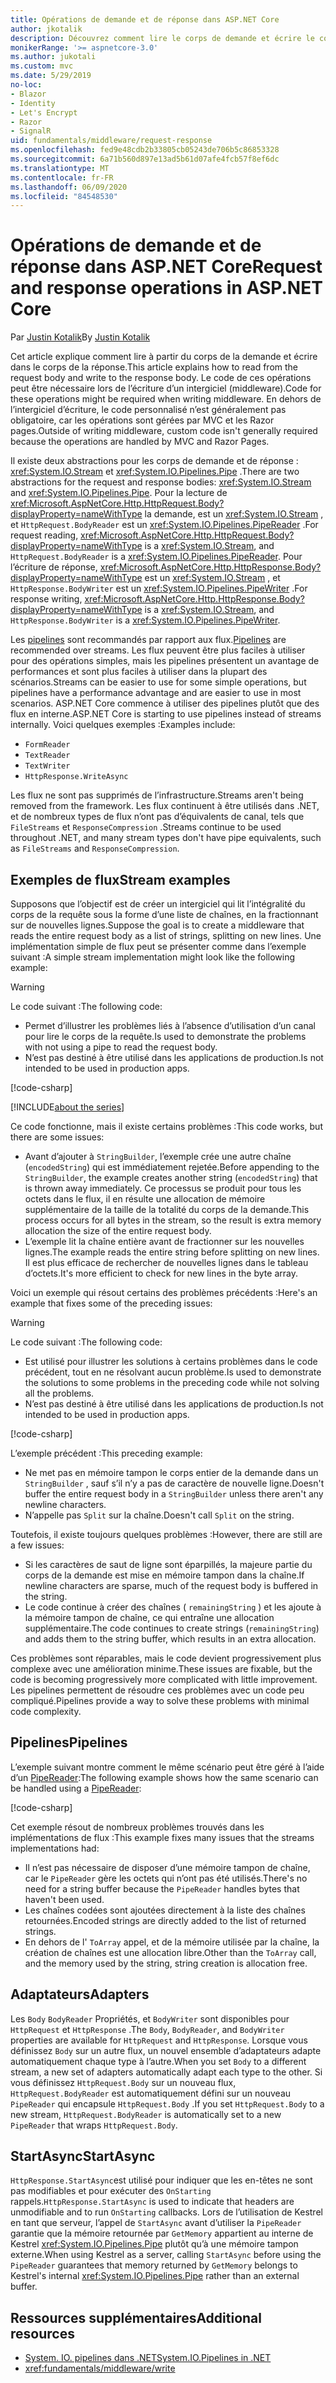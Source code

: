 ```yaml
---
title: Opérations de demande et de réponse dans ASP.NET Core
author: jkotalik
description: Découvrez comment lire le corps de demande et écrire le corps de la réponse dans ASP.NET Core.
monikerRange: '>= aspnetcore-3.0'
ms.author: jukotali
ms.custom: mvc
ms.date: 5/29/2019
no-loc:
- Blazor
- Identity
- Let's Encrypt
- Razor
- SignalR
uid: fundamentals/middleware/request-response
ms.openlocfilehash: fed9e48cdb2b33805cb05243de706b5c86853328
ms.sourcegitcommit: 6a71b560d897e13ad5b61d07afe4fcb57f8ef6dc
ms.translationtype: MT
ms.contentlocale: fr-FR
ms.lasthandoff: 06/09/2020
ms.locfileid: "84548530"
---
```

# <a name="request-and-response-operations-in-aspnet-core"></a><span data-ttu-id="9884e-103">Opérations de demande et de réponse dans ASP.NET Core</span><span class="sxs-lookup"><span data-stu-id="9884e-103">Request and response operations in ASP.NET Core</span></span>

<span data-ttu-id="9884e-104">Par [Justin Kotalik](https://github.com/jkotalik)</span><span class="sxs-lookup"><span data-stu-id="9884e-104">By [Justin Kotalik](https://github.com/jkotalik)</span></span>

<span data-ttu-id="9884e-105">Cet article explique comment lire à partir du corps de la demande et écrire dans le corps de la réponse.</span><span class="sxs-lookup"><span data-stu-id="9884e-105">This article explains how to read from the request body and write to the response body.</span></span> <span data-ttu-id="9884e-106">Le code de ces opérations peut être nécessaire lors de l’écriture d’un intergiciel (middleware).</span><span class="sxs-lookup"><span data-stu-id="9884e-106">Code for these operations might be required when writing middleware.</span></span> <span data-ttu-id="9884e-107">En dehors de l’intergiciel d’écriture, le code personnalisé n’est généralement pas obligatoire, car les opérations sont gérées par MVC et les Razor pages.</span><span class="sxs-lookup"><span data-stu-id="9884e-107">Outside of writing middleware, custom code isn't generally required because the operations are handled by MVC and Razor Pages.</span></span>

<span data-ttu-id="9884e-108">Il existe deux abstractions pour les corps de demande et de réponse : <xref:System.IO.Stream> et <xref:System.IO.Pipelines.Pipe> .</span><span class="sxs-lookup"><span data-stu-id="9884e-108">There are two abstractions for the request and response bodies: <xref:System.IO.Stream> and <xref:System.IO.Pipelines.Pipe>.</span></span> <span data-ttu-id="9884e-109">Pour la lecture de <xref:Microsoft.AspNetCore.Http.HttpRequest.Body?displayProperty=nameWithType> la demande, est un <xref:System.IO.Stream> , et `HttpRequest.BodyReader` est un <xref:System.IO.Pipelines.PipeReader> .</span><span class="sxs-lookup"><span data-stu-id="9884e-109">For request reading, <xref:Microsoft.AspNetCore.Http.HttpRequest.Body?displayProperty=nameWithType> is a <xref:System.IO.Stream>, and `HttpRequest.BodyReader` is a <xref:System.IO.Pipelines.PipeReader>.</span></span> <span data-ttu-id="9884e-110">Pour l’écriture de réponse, <xref:Microsoft.AspNetCore.Http.HttpResponse.Body?displayProperty=nameWithType> est un <xref:System.IO.Stream> , et `HttpResponse.BodyWriter` est un <xref:System.IO.Pipelines.PipeWriter> .</span><span class="sxs-lookup"><span data-stu-id="9884e-110">For response writing, <xref:Microsoft.AspNetCore.Http.HttpResponse.Body?displayProperty=nameWithType> is a <xref:System.IO.Stream>, and `HttpResponse.BodyWriter` is a <xref:System.IO.Pipelines.PipeWriter>.</span></span>

<span data-ttu-id="9884e-111">Les [pipelines](/dotnet/standard/io/pipelines) sont recommandés par rapport aux flux.</span><span class="sxs-lookup"><span data-stu-id="9884e-111">[Pipelines](/dotnet/standard/io/pipelines) are recommended over streams.</span></span> <span data-ttu-id="9884e-112">Les flux peuvent être plus faciles à utiliser pour des opérations simples, mais les pipelines présentent un avantage de performances et sont plus faciles à utiliser dans la plupart des scénarios.</span><span class="sxs-lookup"><span data-stu-id="9884e-112">Streams can be easier to use for some simple operations, but pipelines have a performance advantage and are easier to use in most scenarios.</span></span> <span data-ttu-id="9884e-113">ASP.NET Core commence à utiliser des pipelines plutôt que des flux en interne.</span><span class="sxs-lookup"><span data-stu-id="9884e-113">ASP.NET Core is starting to use pipelines instead of streams internally.</span></span> <span data-ttu-id="9884e-114">Voici quelques exemples :</span><span class="sxs-lookup"><span data-stu-id="9884e-114">Examples include:</span></span>

* `FormReader`
* `TextReader`
* `TextWriter`
* `HttpResponse.WriteAsync`

<span data-ttu-id="9884e-115">Les flux ne sont pas supprimés de l’infrastructure.</span><span class="sxs-lookup"><span data-stu-id="9884e-115">Streams aren't being removed from the framework.</span></span> <span data-ttu-id="9884e-116">Les flux continuent à être utilisés dans .NET, et de nombreux types de flux n’ont pas d’équivalents de canal, tels que `FileStreams` et `ResponseCompression` .</span><span class="sxs-lookup"><span data-stu-id="9884e-116">Streams continue to be used throughout .NET, and many stream types don't have pipe equivalents, such as `FileStreams` and `ResponseCompression`.</span></span>

## <a name="stream-examples"></a><span data-ttu-id="9884e-117">Exemples de flux</span><span class="sxs-lookup"><span data-stu-id="9884e-117">Stream examples</span></span>

<span data-ttu-id="9884e-118">Supposons que l’objectif est de créer un intergiciel qui lit l’intégralité du corps de la requête sous la forme d’une liste de chaînes, en la fractionnant sur de nouvelles lignes.</span><span class="sxs-lookup"><span data-stu-id="9884e-118">Suppose the goal is to create a middleware that reads the entire request body as a list of strings, splitting on new lines.</span></span> <span data-ttu-id="9884e-119">Une implémentation simple de flux peut se présenter comme dans l’exemple suivant :</span><span class="sxs-lookup"><span data-stu-id="9884e-119">A simple stream implementation might look like the following example:</span></span>

> [!WARNING]
> <span data-ttu-id="9884e-120">Le code suivant :</span><span class="sxs-lookup"><span data-stu-id="9884e-120">The following code:</span></span>
> * <span data-ttu-id="9884e-121">Permet d’illustrer les problèmes liés à l’absence d’utilisation d’un canal pour lire le corps de la requête.</span><span class="sxs-lookup"><span data-stu-id="9884e-121">Is used to demonstrate the problems with not using a pipe to read the request body.</span></span>
> * <span data-ttu-id="9884e-122">N’est pas destiné à être utilisé dans les applications de production.</span><span class="sxs-lookup"><span data-stu-id="9884e-122">Is not intended to be used in production apps.</span></span>

[!code-csharp[](request-response/samples/3.x/RequestResponseSample/Startup.cs?name=GetListOfStringsFromStream)]

[!INCLUDE[about the series](~/includes/code-comments-loc.md)]

<span data-ttu-id="9884e-123">Ce code fonctionne, mais il existe certains problèmes :</span><span class="sxs-lookup"><span data-stu-id="9884e-123">This code works, but there are some issues:</span></span>

* <span data-ttu-id="9884e-124">Avant d’ajouter à `StringBuilder`, l’exemple crée une autre chaîne (`encodedString`) qui est immédiatement rejetée.</span><span class="sxs-lookup"><span data-stu-id="9884e-124">Before appending to the `StringBuilder`, the example creates another string (`encodedString`) that is thrown away immediately.</span></span> <span data-ttu-id="9884e-125">Ce processus se produit pour tous les octets dans le flux, il en résulte une allocation de mémoire supplémentaire de la taille de la totalité du corps de la demande.</span><span class="sxs-lookup"><span data-stu-id="9884e-125">This process occurs for all bytes in the stream, so the result is extra memory allocation the size of the entire request body.</span></span>
* <span data-ttu-id="9884e-126">L’exemple lit la chaîne entière avant de fractionner sur les nouvelles lignes.</span><span class="sxs-lookup"><span data-stu-id="9884e-126">The example reads the entire string before splitting on new lines.</span></span> <span data-ttu-id="9884e-127">Il est plus efficace de rechercher de nouvelles lignes dans le tableau d’octets.</span><span class="sxs-lookup"><span data-stu-id="9884e-127">It's more efficient to check for new lines in the byte array.</span></span>

<span data-ttu-id="9884e-128">Voici un exemple qui résout certains des problèmes précédents :</span><span class="sxs-lookup"><span data-stu-id="9884e-128">Here's an example that fixes some of the preceding issues:</span></span>

> [!WARNING]
> <span data-ttu-id="9884e-129">Le code suivant :</span><span class="sxs-lookup"><span data-stu-id="9884e-129">The following code:</span></span>
> * <span data-ttu-id="9884e-130">Est utilisé pour illustrer les solutions à certains problèmes dans le code précédent, tout en ne résolvant aucun problème.</span><span class="sxs-lookup"><span data-stu-id="9884e-130">Is used to demonstrate the solutions to some problems in the preceding code while not solving all the problems.</span></span>
> * <span data-ttu-id="9884e-131">N’est pas destiné à être utilisé dans les applications de production.</span><span class="sxs-lookup"><span data-stu-id="9884e-131">Is not intended to be used in production apps.</span></span>

[!code-csharp[](request-response/samples/3.x/RequestResponseSample/Startup.cs?name=GetListOfStringsFromStreamMoreEfficient)]

<span data-ttu-id="9884e-132">L’exemple précédent :</span><span class="sxs-lookup"><span data-stu-id="9884e-132">This preceding example:</span></span>

* <span data-ttu-id="9884e-133">Ne met pas en mémoire tampon le corps entier de la demande dans un `StringBuilder` , sauf s’il n’y a pas de caractère de nouvelle ligne.</span><span class="sxs-lookup"><span data-stu-id="9884e-133">Doesn't buffer the entire request body in a `StringBuilder` unless there aren't any newline characters.</span></span>
* <span data-ttu-id="9884e-134">N’appelle pas `Split` sur la chaîne.</span><span class="sxs-lookup"><span data-stu-id="9884e-134">Doesn't call `Split` on the string.</span></span>

<span data-ttu-id="9884e-135">Toutefois, il existe toujours quelques problèmes :</span><span class="sxs-lookup"><span data-stu-id="9884e-135">However, there are still are a few issues:</span></span>

* <span data-ttu-id="9884e-136">Si les caractères de saut de ligne sont éparpillés, la majeure partie du corps de la demande est mise en mémoire tampon dans la chaîne.</span><span class="sxs-lookup"><span data-stu-id="9884e-136">If newline characters are sparse, much of the request body is buffered in the string.</span></span>
* <span data-ttu-id="9884e-137">Le code continue à créer des chaînes ( `remainingString` ) et les ajoute à la mémoire tampon de chaîne, ce qui entraîne une allocation supplémentaire.</span><span class="sxs-lookup"><span data-stu-id="9884e-137">The code continues to create strings (`remainingString`) and adds them to the string buffer, which results in an extra allocation.</span></span>

<span data-ttu-id="9884e-138">Ces problèmes sont réparables, mais le code devient progressivement plus complexe avec une amélioration minime.</span><span class="sxs-lookup"><span data-stu-id="9884e-138">These issues are fixable, but the code is becoming progressively more complicated with little improvement.</span></span> <span data-ttu-id="9884e-139">Les pipelines permettent de résoudre ces problèmes avec un code peu compliqué.</span><span class="sxs-lookup"><span data-stu-id="9884e-139">Pipelines provide a way to solve these problems with minimal code complexity.</span></span>

## <a name="pipelines"></a><span data-ttu-id="9884e-140">Pipelines</span><span class="sxs-lookup"><span data-stu-id="9884e-140">Pipelines</span></span>

<span data-ttu-id="9884e-141">L’exemple suivant montre comment le même scénario peut être géré à l’aide d’un [PipeReader](/dotnet/standard/io/pipelines#pipe):</span><span class="sxs-lookup"><span data-stu-id="9884e-141">The following example shows how the same scenario can be handled using a [PipeReader](/dotnet/standard/io/pipelines#pipe):</span></span>

[!code-csharp[](request-response/samples/3.x/RequestResponseSample/Startup.cs?name=GetListOfStringFromPipe)]

<span data-ttu-id="9884e-142">Cet exemple résout de nombreux problèmes trouvés dans les implémentations de flux :</span><span class="sxs-lookup"><span data-stu-id="9884e-142">This example fixes many issues that the streams implementations had:</span></span>

* <span data-ttu-id="9884e-143">Il n’est pas nécessaire de disposer d’une mémoire tampon de chaîne, car le `PipeReader` gère les octets qui n’ont pas été utilisés.</span><span class="sxs-lookup"><span data-stu-id="9884e-143">There's no need for a string buffer because the `PipeReader` handles bytes that haven't been used.</span></span>
* <span data-ttu-id="9884e-144">Les chaînes codées sont ajoutées directement à la liste des chaînes retournées.</span><span class="sxs-lookup"><span data-stu-id="9884e-144">Encoded strings are directly added to the list of returned strings.</span></span>
* <span data-ttu-id="9884e-145">En dehors de l' `ToArray` appel, et de la mémoire utilisée par la chaîne, la création de chaînes est une allocation libre.</span><span class="sxs-lookup"><span data-stu-id="9884e-145">Other than the `ToArray` call, and the memory used by the string, string creation is allocation free.</span></span>

## <a name="adapters"></a><span data-ttu-id="9884e-146">Adaptateurs</span><span class="sxs-lookup"><span data-stu-id="9884e-146">Adapters</span></span>

<span data-ttu-id="9884e-147">Les `Body` `BodyReader` Propriétés, et `BodyWriter` sont disponibles pour `HttpRequest` et `HttpResponse` .</span><span class="sxs-lookup"><span data-stu-id="9884e-147">The `Body`, `BodyReader`, and `BodyWriter` properties are available for `HttpRequest` and `HttpResponse`.</span></span> <span data-ttu-id="9884e-148">Lorsque vous définissez `Body` sur un autre flux, un nouvel ensemble d’adaptateurs adapte automatiquement chaque type à l’autre.</span><span class="sxs-lookup"><span data-stu-id="9884e-148">When you set `Body` to a different stream, a new set of adapters automatically adapt each type to the other.</span></span> <span data-ttu-id="9884e-149">Si vous définissez `HttpRequest.Body` sur un nouveau flux, `HttpRequest.BodyReader` est automatiquement défini sur un nouveau `PipeReader` qui encapsule `HttpRequest.Body` .</span><span class="sxs-lookup"><span data-stu-id="9884e-149">If you set `HttpRequest.Body` to a new stream, `HttpRequest.BodyReader` is automatically set to a new `PipeReader` that wraps `HttpRequest.Body`.</span></span>

## <a name="startasync"></a><span data-ttu-id="9884e-150">StartAsync</span><span class="sxs-lookup"><span data-stu-id="9884e-150">StartAsync</span></span>

<span data-ttu-id="9884e-151">`HttpResponse.StartAsync`est utilisé pour indiquer que les en-têtes ne sont pas modifiables et pour exécuter des `OnStarting` rappels.</span><span class="sxs-lookup"><span data-stu-id="9884e-151">`HttpResponse.StartAsync` is used to indicate that headers are unmodifiable and to run `OnStarting` callbacks.</span></span> <span data-ttu-id="9884e-152">Lors de l’utilisation de Kestrel en tant que serveur, l’appel de `StartAsync` avant d’utiliser la `PipeReader` garantie que la mémoire retournée par `GetMemory` appartient au interne de Kestrel <xref:System.IO.Pipelines.Pipe> plutôt qu’à une mémoire tampon externe.</span><span class="sxs-lookup"><span data-stu-id="9884e-152">When using Kestrel as a server, calling `StartAsync` before using the `PipeReader` guarantees that memory returned by `GetMemory` belongs to Kestrel's internal <xref:System.IO.Pipelines.Pipe> rather than an external buffer.</span></span>

## <a name="additional-resources"></a><span data-ttu-id="9884e-153">Ressources supplémentaires</span><span class="sxs-lookup"><span data-stu-id="9884e-153">Additional resources</span></span>

* [<span data-ttu-id="9884e-154">System. IO. pipelines dans .NET</span><span class="sxs-lookup"><span data-stu-id="9884e-154">System.IO.Pipelines in .NET</span></span>](/dotnet/standard/io/pipelines)
* <xref:fundamentals/middleware/write>

<!-- Test with Postman or other tool. See image in static directory. -->
